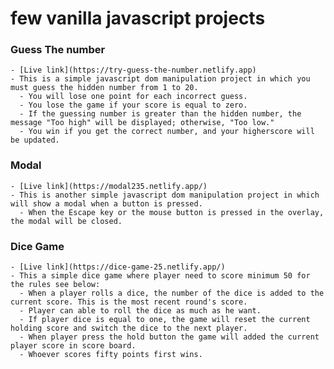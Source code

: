 # few vanilla javascript projects

### Guess The number
    - [Live link](https://try-guess-the-number.netlify.app)
    - This is a simple javascript dom manipulation project in which you must guess the hidden number from 1 to 20.
      - You will lose one point for each incorrect guess.
      - You lose the game if your score is equal to zero.
      - If the guessing number is greater than the hidden number, the message "Too high" will be displayed; otherwise, "Too low."
      - You win if you get the correct number, and your higherscore will be updated.
### Modal
    - [Live link](https://modal235.netlify.app/)
    - This is another simple javascript dom manipulation project in which will show a modal when a button is pressed.
      - When the Escape key or the mouse button is pressed in the overlay, the modal will be closed.
### Dice Game
    - [Live link](https://dice-game-25.netlify.app/)
    - This a simple dice game where player need to score minimum 50 for the rules see below:
      - When a player rolls a dice, the number of the dice is added to the current score. This is the most recent round's score.
      - Player can able to roll the dice as much as he want.
      - If player dice is equal to one, the game will reset the current holding score and switch the dice to the next player.
      - When player press the hold button the game will added the current player score in score board.
      - Whoever scores fifty points first wins.
